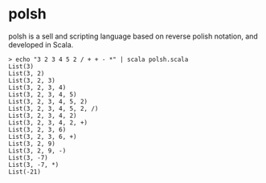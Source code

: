 # polsh
polsh is a sell and scripting language based on reverse polish notation, and developed in Scala.

```
> echo "3 2 3 4 5 2 / + + - *" | scala polsh.scala 
List(3)
List(3, 2)
List(3, 2, 3)
List(3, 2, 3, 4)
List(3, 2, 3, 4, 5)
List(3, 2, 3, 4, 5, 2)
List(3, 2, 3, 4, 5, 2, /)
List(3, 2, 3, 4, 2)
List(3, 2, 3, 4, 2, +)
List(3, 2, 3, 6)
List(3, 2, 3, 6, +)
List(3, 2, 9)
List(3, 2, 9, -)
List(3, -7)
List(3, -7, *)
List(-21)
```
